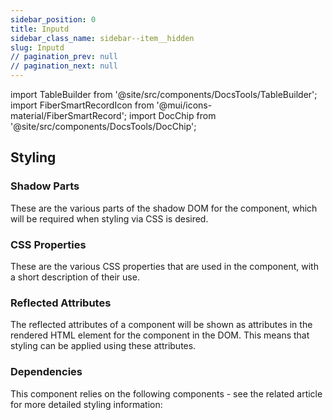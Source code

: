 ```yaml
---
sidebar_position: 0
title: Inputd
sidebar_class_name: sidebar--item__hidden
slug: Inputd
// pagination_prev: null
// pagination_next: null
---
```


import TableBuilder from '@site/src/components/DocsTools/TableBuilder';
import FiberSmartRecordIcon from '@mui/icons-material/FiberSmartRecord';
import DocChip from '@site/src/components/DocsTools/DocChip';

<DocChip tooltipText="This component will render with a shadow DOM, an API built into the browser that facilitates encapsulation." label="Shadow" target="_blank" clickable={false} iconName='shadow' />

<DocChip tooltipText="The name of the web component that will render in the DOM." label="bbj-inputd" clickable={false} iconName='code'/>

## Styling

### Shadow Parts
These are the various parts of the shadow DOM for the component, which will be required when styling via CSS is desired.
<TableBuilder tag='bbj-inputd' table="parts"/>

### CSS Properties

  These are the various CSS properties that are used in the component, with a short description of their use.
  
  <TableBuilder tag='bbj-inputd' table="properties"/>

### Reflected Attributes

  The reflected attributes of a component will be shown as attributes in the rendered HTML element for the component in the DOM. This means that styling can be applied using these attributes.
  
  <TableBuilder tag='bbj-inputd' table="reflects"/>

### Dependencies

  This component relies on the following components - see the related article for more detailed styling information:
  
  <TableBuilder tag='bbj-inputd' table="dependencies"/>
